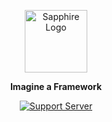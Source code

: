 <div align="center">

<a href="https://www.sapphirejs.dev" target="_blank"><img src="https://cdn.skyra.pw/gh-assets/sapphire-banner.png" alt="Sapphire Logo" height="100" /></a>

**Imagine a Framework**

[![Support Server](https://discord.com/api/guilds/737141877803057244/embed.png?style=banner2)](https://sapphirejs.dev/discord)

</div>

[Discord.js]: https://discord.js.org/